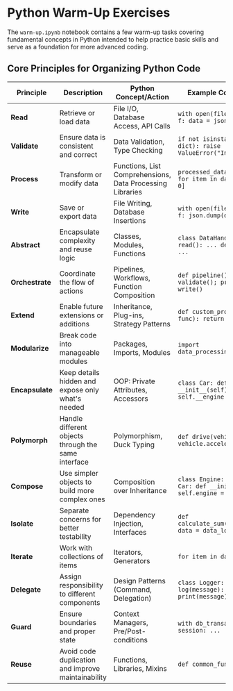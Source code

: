 # Python Warm-Up Exercises

The `warm-up.ipynb` notebook contains a few warm-up tasks covering fundamental concepts in Python intended to help practice basic skills and serve as a foundation for more advanced coding.

## Core Principles for Organizing Python Code

| **Principle**       | **Description**                               | **Python Concept/Action**                                  | **Example Code Snippet**                                        |
|---------------------|----------------------------------------------|------------------------------------------------------------|-----------------------------------------------------------------|
| **Read**            | Retrieve or load data                        | File I/O, Database Access, API Calls                       | `with open(filepath, 'r') as f: data = json.load(f)`           |
| **Validate**        | Ensure data is consistent and correct        | Data Validation, Type Checking                             | `if not isinstance(data, dict): raise ValueError("Invalid")`   |
| **Process**         | Transform or modify data                     | Functions, List Comprehensions, Data Processing Libraries  | `processed_data = [item * 2 for item in data if item > 0]`     |
| **Write**           | Save or export data                          | File Writing, Database Insertions                          | `with open(filepath, 'w') as f: json.dump(data, f)`            |
| **Abstract**        | Encapsulate complexity and reuse logic       | Classes, Modules, Functions                                | `class DataHandler: def read(): ... def write(): ...`          |
| **Orchestrate**     | Coordinate the flow of actions               | Pipelines, Workflows, Function Composition                 | `def pipeline(): read(); validate(); process(); write()`       |
| **Extend**          | Enable future extensions or additions        | Inheritance, Plug-ins, Strategy Patterns                   | `def custom_process(data, func): return func(data)`            |
| **Modularize**      | Break code into manageable modules           | Packages, Imports, Modules                                 | `import data_processing_module`                                |
| **Encapsulate**     | Keep details hidden and expose only what's needed | OOP: Private Attributes, Accessors                         | `class Car: def __init__(self): self.__engine = 'V8'`         |
| **Polymorph**       | Handle different objects through the same interface | Polymorphism, Duck Typing                                  | `def drive(vehicle): vehicle.accelerate()`                     |
| **Compose**         | Use simpler objects to build more complex ones | Composition over Inheritance                               | `class Engine: ... class Car: def __init__(self): self.engine = Engine()` |
| **Isolate**         | Separate concerns for better testability     | Dependency Injection, Interfaces                           | `def calculate_sum(data_loader): data = data_loader.load()`    |
| **Iterate**         | Work with collections of items               | Iterators, Generators                                      | `for item in data: ...`                                        |
| **Delegate**        | Assign responsibility to different components| Design Patterns (Command, Delegation)                      | `class Logger: def log(message): print(message)`               |
| **Guard**           | Ensure boundaries and proper state           | Context Managers, Pre/Post-conditions                      | `with db_transaction() as session: ...`                        |
| **Reuse**           | Avoid code duplication and improve maintainability | Functions, Libraries, Mixins                               | `def common_function(): ...`                                   |
